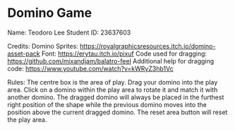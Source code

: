 # Domino Game
Name: Teodoro Lee
Student ID: 23637603


Credits:
Domino Sprites: https://royalgraphicsresources.itch.io/domino-asset-pack
Font: https://erytau.itch.io/pixuf
Code used for dragging: https://github.com/mixandjam/balatro-feel
Additional help for dragging code: https://www.youtube.com/watch?v=kWRyZ3hb1Vc

Rules:
The centre box is the area of play.
Drag your domino into the play area. 
Click on a domino within the play area to rotate it and match it with another domino.
The dragged domino will always be placed in the furthest right position of the shape while the previous domino moves into the position above the current dragged domino.
The reset area button will reset the play area.

